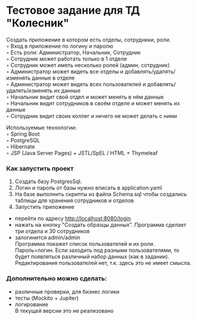 # Тестовое задание для ТД "Колесник"

Создать приложение в котором есть отделы, сотрудники, роли.  
◦ Вход в приложение по логину и паролю  
◦ Есть роли: Администратор, Начальник, Сотрудник  
◦ Сотрудник может работать только в 1 отделе  
◦ Сотрудник может иметь несколько ролей (админ, сотрудник)  
◦ Администратор может видеть все отделы и добавлять/удалять/изменять данные в отделе  
◦ Администратор может видеть всех пользователей и добавлять/удалять/изменять их данные  
◦ Начальник видит свой отдел и может менять в нём данные  
◦ Начальник видит сотрудников в своём отделе и может менять их данные  
◦ Сотрудник видит своих коллег и ничего не может делать с ними

Используемые технологии:  
◦ Spring Boot  
◦ PostgreSQL  
◦ Hibernate  
◦ JSP (Java Server Pages) + JSTL/SpEL / HTML + Thymeleaf


### Как запустить проект
1) Создать базу PostgresSql.  
2) Логин и пароль от базы нужно вписать в application.yaml  
3) На базе выполнить скрипты из файла Schema.sql чтобы создались таблицы для хранения сотрудников и отделов  
4) Запустить приложение  
- перейти по адресу [http://localhost:8080/login](http://localhost:8080/login)  
- нажать на кнопку "Создать образцы данных". Программа сделает три отдела и 30 сотрудников  
- залогинится admin/admin  
Программа покажет список пользователей и их роли. Пароль=логин. Если заходить под разными пользователями, то будет появляться различный набор данных (как в задании). Редактирования пользователей нет, т.к. здесь это не имеет смысла.

 
### Дополнительно можно сделать:  
- различные проверки, для бизнес логики  
- тесты (Mockito + Jupiter)  
- логирование  
В текущей версии это не реализовано
